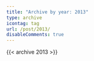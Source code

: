 ```yaml
---
title: "Archive by year: 2013"
type: archive
icontag: tag
url: /post/2013/
disableComments: true
---
```


{{< archive 2013 >}}